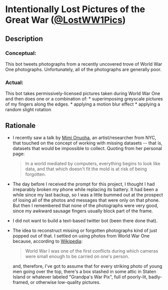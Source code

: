 # Intentionally Lost Pictures of the Great War ([@LostWW1Pics](https://twitter.com/LostWW1Pics))

## Description

### Conceptual:
This bot tweets photographs from a recently uncovered trove of World War One photographs.
Unfortunately, all of the photographs are generally poor.

### Actual:
This bot takes permissively-licensed pictures taken during World War One and then does one or a combination of:
    * superimposing greyscale pictures of my fingers along the edges.
    * applying a motion blur effect
    * applying a random slight rotation

## Rationale

* I recently saw a talk by [Mimi Onuoha](http://mimionuoha.com/), an artist/researcher
    from NYC, that touched on the concept of working with missing datasets -- that is, 
    datasets that would be impossible to collect. Quoting from her personal page:
    > In a world mediated by computers, everything begins to look like data, and that which doesn't fit the mold is at risk of being forgotten.

* The day before I received the prompt for this project, I thought I had irreparably broken
    my phone while replacing its battery. It had been a while since my last backup, so I
    was a little bummed out at the prospect of losing all of the photos and messages that
    were only on that phone. But then I remembered that none of the photographs were very 
    good, since my awkward sausage fingers usually block part of the frame.

* I did not want to build a text-based twitter bot (been there done that).

* The idea to reconstruct missing or forgotten photographs kind of just popped out of
    that. I settled on using photos from World War One because, according to
    [Wikipedia](https://en.wikipedia.org/wiki/War_photography#20th_century):
    > World War I was one of the first conflicts during which cameras were small enough to be carried on one's person.
    
    and, therefore, I've got to assume that for every striking photo of young men going
    over the top, there's a box stashed in some attic in Staten Island or whatever labeled
    "Grandpa's War Pix", full of poorly-lit, badly-framed, or otherwise low-quality
    pictures.
